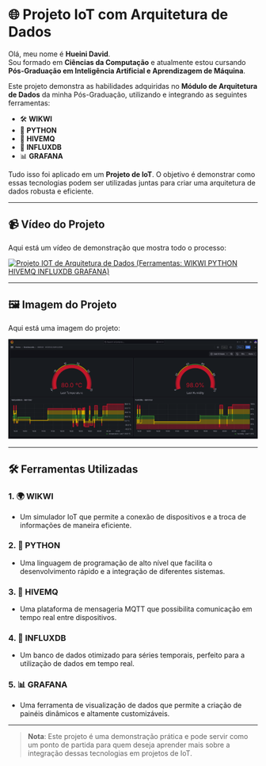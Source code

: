 # 🌐 Projeto IoT com Arquitetura de Dados

Olá, meu nome é **Hueini David**.  
Sou formado em **Ciências da Computação** e atualmente estou cursando **Pós-Graduação em Inteligência Artificial e Aprendizagem de Máquina**.

Este projeto demonstra as habilidades adquiridas no **Módulo de Arquitetura de Dados** da minha Pós-Graduação, utilizando e integrando as seguintes ferramentas:

- 🛠️ **WIKWI**
- 🐍 **PYTHON**
- 📡 **HIVEMQ**
- 💾 **INFLUXDB**
- 📊 **GRAFANA**

Tudo isso foi aplicado em um **Projeto de IoT**. O objetivo é demonstrar como essas tecnologias podem ser utilizadas juntas para criar uma arquitetura de dados robusta e eficiente.

---

## 📹 Vídeo do Projeto
Aqui está um vídeo de demonstração que mostra todo o processo:

[![Projeto IOT de Arquitetura de Dados (Ferramentas: WIKWI PYTHON HIVEMQ INFLUXDB GRAFANA)](https://img.youtube.com/vi/ddNoWz2HxkU/0.jpg)](https://www.youtube.com/watch?v=ddNoWz2HxkU)

---

## 🖼️ Imagem do Projeto
Aqui está uma imagem do projeto:

![Grafana](/DashBoarde_TemperaturaHumidade.png)

---

## 🛠️ Ferramentas Utilizadas

### 1. 🌍 **WIKWI**
- Um simulador IoT que permite a conexão de dispositivos e a troca de informações de maneira eficiente.

### 2. 🐍 **PYTHON**
- Uma linguagem de programação de alto nível que facilita o desenvolvimento rápido e a integração de diferentes sistemas.

### 3. 📡 **HIVEMQ**
- Uma plataforma de mensageria MQTT que possibilita comunicação em tempo real entre dispositivos.

### 4. 💾 **INFLUXDB**
- Um banco de dados otimizado para séries temporais, perfeito para a utilização de dados em tempo real.

### 5. 📊 **GRAFANA**
- Uma ferramenta de visualização de dados que permite a criação de painéis dinâmicos e altamente customizáveis.

---

> **Nota**: Este projeto é uma demonstração prática e pode servir como um ponto de partida para quem deseja aprender mais sobre a integração dessas tecnologias em projetos de IoT.
